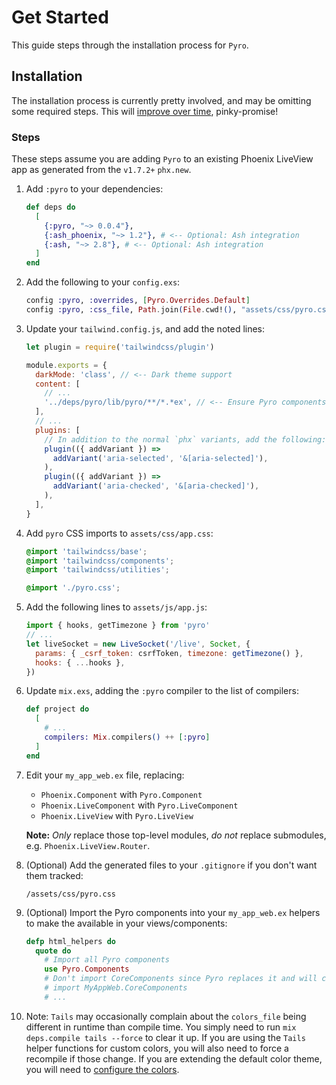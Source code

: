 # Get Started

This guide steps through the installation process for `Pyro`.

## Installation

The installation process is currently pretty involved, and may be omitting some required steps. This will [improve over time](https://github.com/frankdugan3/pyro/issues/2), pinky-promise!

### Steps

These steps assume you are adding `Pyro` to an existing Phoenix LiveView app as generated from the `v1.7.2+` `phx.new`.

1. Add `:pyro` to your dependencies:

   ```elixir
   def deps do
     [
       {:pyro, "~> 0.0.4"},
       {:ash_phoenix, "~> 1.2"}, # <-- Optional: Ash integration
       {:ash, "~> 2.8"}, # <-- Optional: Ash integration
     ]
   end
   ```

2. Add the following to your `config.exs`:

   ```elixir
   config :pyro, :overrides, [Pyro.Overrides.Default]
   config :pyro, :css_file, Path.join(File.cwd!(), "assets/css/pyro.css")
   ```

3. Update your `tailwind.config.js`, and add the noted lines:

   ```js
   let plugin = require('tailwindcss/plugin')

   module.exports = {
     darkMode: 'class', // <-- Dark theme support
     content: [
       // ...
       '../deps/pyro/lib/pyro/**/*.*ex', // <-- Ensure Pyro components are included
     ],
     // ...
     plugins: [
       // In addition to the normal `phx` variants, add the following:
       plugin(({ addVariant }) =>
         addVariant('aria-selected', '&[aria-selected]'),
       ),
       plugin(({ addVariant }) =>
         addVariant('aria-checked', '&[aria-checked]'),
       ),
     ],
   }
   ```

4. Add `pyro` CSS imports to `assets/css/app.css`:

   ```css
   @import 'tailwindcss/base';
   @import 'tailwindcss/components';
   @import 'tailwindcss/utilities';

   @import './pyro.css';
   ```

5. Add the following lines to `assets/js/app.js`:

   ```js
   import { hooks, getTimezone } from 'pyro'
   // ...
   let liveSocket = new LiveSocket('/live', Socket, {
     params: { _csrf_token: csrfToken, timezone: getTimezone() },
     hooks: { ...hooks },
   })
   ```

6. Update `mix.exs`, adding the `:pyro` compiler to the list of compilers:

   ```elixir
   def project do
     [
       # ...
       compilers: Mix.compilers() ++ [:pyro]
     ]
   end
   ```

7. Edit your `my_app_web.ex` file, replacing:

   - `Phoenix.Component` with `Pyro.Component`
   - `Phoenix.LiveComponent` with `Pyro.LiveComponent`
   - `Phoenix.LiveView` with `Pyro.LiveView`

   **Note:** _Only_ replace those top-level modules, _do not_ replace submodules, e.g. `Phoenix.LiveView.Router`.

8. (Optional) Add the generated files to your `.gitignore` if you don't want them tracked:

   ```
   /assets/css/pyro.css
   ```

9. (Optional) Import the Pyro components into your `my_app_web.ex` helpers to make the available in your views/components:

   ```elixir
   defp html_helpers do
     quote do
       # Import all Pyro components
       use Pyro.Components
       # Don't import CoreComponents since Pyro replaces it and will conflict
       # import MyAppWeb.CoreComponents
       # ...
   ```

10. Note: `Tails` may occasionally complain about the `colors_file` being different in runtime than compile time. You simply need to run `mix deps.compile tails --force` to clear it up. If you are using the `Tails` helper functions for custom colors, you will also need to force a recompile if those change. If you are extending the default color theme, you will need to [configure the colors](https://github.com/zachdaniel/tails#colors).
